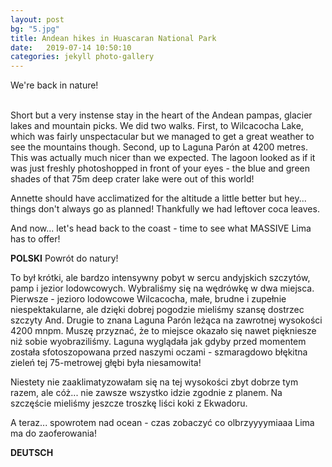 ```yaml
---
layout: post
bg: "5.jpg"
title: Andean hikes in Huascaran National Park
date:   2019-07-14 10:50:10 
categories: jekyll photo-gallery
---
```


We're back in nature! <br><br>
  
Short but a very instense stay in the heart of the Andean pampas, glacier lakes and mountain picks. We did two walks. First, to Wilcacocha Lake, which was fairly unspectacular but we managed to get a great weather to see the mountains though. Second, up to Laguna Parón at 4200 metres. This was actually much nicer than we expected. The lagoon looked as if it was just freshly photoshopped in front of your eyes - the blue and green shades of that 75m deep crater lake were out of this world!

Annette should have acclimatized for the altitude a little better but hey... things don't always go as planned! Thankfully we had leftover coca leaves. 

And now... let's head back to the coast - time to see what MASSIVE Lima has to offer!

<b>POLSKI</b>
Powrót do natury!

To był krótki, ale bardzo intensywny pobyt w sercu andyjskich szczytów, pamp i jezior lodowcowych. Wybraliśmy się na wędrówkę w dwa miejsca. Pierwsze - jezioro lodowcowe Wilcacocha, małe, brudne i zupełnie niespektakularne, ale dzięki dobrej pogodzie mieliśmy szansę dostrzec szczyty And. Drugie to znana Laguna Parón leżąca na zawrotnej wysokości 4200 mnpm. Muszę przyznać, że to miejsce okazało się nawet piękniesze niż sobie wyobraziliśmy. Laguna wyglądała jak gdyby przed momentem została sfotoszopowana przed naszymi oczami - szmaragdowo błękitna zieleń tej 75-metrowej głębi była niesamowita!

Niestety nie zaaklimatyzowałam się na tej wysokości zbyt dobrze tym razem, ale cóż... nie zawsze wszystko idzie zgodnie z planem. Na szczęście mieliśmy jeszcze troszkę liści koki z Ekwadoru.

A teraz... spowrotem nad ocean - czas zobaczyć co olbrzyyyymiaaa Lima ma do zaoferowania!

<b>DEUTSCH</b>